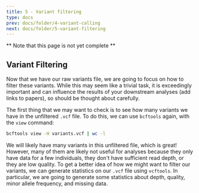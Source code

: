 ```yaml
---
title: 5 - Variant filtering
type: docs
prev: docs/folder/4-variant-calling
next: docs/folder/5-variant-filtering
---
```


** Note that this page is not yet complete **

## Variant Filtering
Now that we have our raw variants file, we are going to focus on how to filter these variants. While this may seem like a trivial task, it is exceedingly important and can influence the results of your downstream analyses (add links to papers), so should be thought about carefully.

The first thing that we may want to check is to see how many variants we have in the unfiltered `.vcf` file. To do this, we can use `bcftools` again, with the `view` command:

```sh
bcftools view -H variants.vcf | wc -l
```
We will likely have many variants in this unfiltered file, which is great! However, many of them are likely not useful for analyses because they only have data for a few individuals, they don't have sufficient read depth, or they are low quality. To get a better idea of how we might want to filter our variants, we can generate statistics on our `.vcf` file using `vcftools`. In particular, we are going to generate some statistics about depth, quality, minor allele frequency, and missing data.
